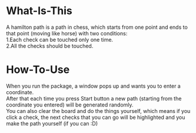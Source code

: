 # What-Is-This
A hamilton path is a path in chess, which starts from one point and ends to that point (moving like horse) with two conditions:<br>
1.Each check can be touched only one time.<br>
2.All the checks should be touched.<br>

# How-To-Use
When you run the package, a window pops up and wants you to enter a coordinate.<br>
After that each time you press Start button a new path (starting from the coordinate you entered) will be generated randomly.<br>
You can also clear the board and do the things yourself, which means if you click a check, the next checks that you can go will be highlighted and you make the path yourself (if you can :D)
